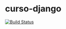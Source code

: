 # curso-django

[![Build Status](https://travis-ci.com/muhtokunaga/curso-django.svg?token=4geqSFrtzvGUzquk1AFx&branch=master)](https://travis-ci.com/muhtokunaga/curso-django)

